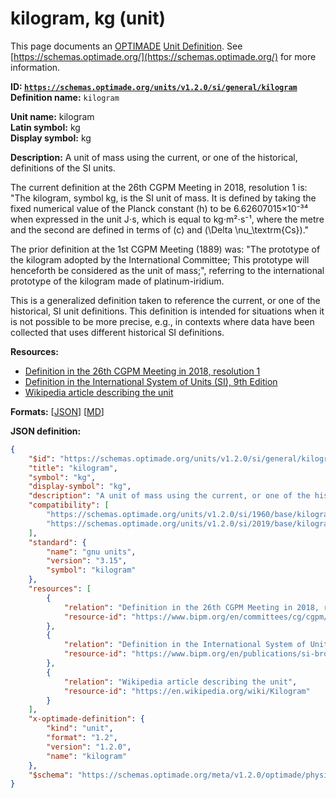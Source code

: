 # kilogram, kg (unit)
This page documents an [OPTIMADE](https://www.optimade.org/) [Unit Definition](https://schemas.optimade.org/#definitions). See [https://schemas.optimade.org/](https://schemas.optimade.org/) for more information.

**ID: [`https://schemas.optimade.org/units/v1.2.0/si/general/kilogram`](https://schemas.optimade.org/units/v1.2.0/si/general/kilogram)**  
**Definition name:** `kilogram`

**Unit name:** kilogram  
**Latin symbol:** kg  
**Display symbol:** kg  
  
**Description:** A unit of mass using the current, or one of the historical, definitions of the SI units.

The current definition at the 26th CGPM Meeting in 2018, resolution 1 is: "The kilogram, symbol kg, is the SI unit of mass. It is defined by taking the fixed numerical value of the Planck constant \(h\) to be 6.62607015×10⁻³⁴ when expressed in the unit J⋅s, which is equal to kg⋅m²⋅s⁻¹, where the metre and the second are defined in terms of \(c\) and \(\Delta \nu_\textrm{Cs}\)."

The prior definition at the 1st CGPM Meeting (1889) was: "The prototype of the kilogram adopted by the International Committee; This prototype will henceforth be considered as the unit of mass;", referring to the international prototype of the kilogram made of platinum-iridium.

This is a generalized definition taken to reference the current, or one of the historical, SI unit definitions.
This definition is intended for situations when it is not possible to be more precise, e.g., in contexts where data have been collected that uses different historical SI definitions.

**Resources:**

- [Definition in the 26th CGPM Meeting in 2018, resolution 1](https://www.bipm.org/en/committees/cg/cgpm/26-2018/resolution-1)
- [Definition in the International System of Units (SI), 9th Edition](https://www.bipm.org/en/publications/si-brochure)
- [Wikipedia article describing the unit](https://en.wikipedia.org/wiki/Kilogram)


**Formats:** [[JSON](kilogram.json)] [[MD](kilogram.md)]

**JSON definition:**

``` json
{
    "$id": "https://schemas.optimade.org/units/v1.2.0/si/general/kilogram",
    "title": "kilogram",
    "symbol": "kg",
    "display-symbol": "kg",
    "description": "A unit of mass using the current, or one of the historical, definitions of the SI units.\n\nThe current definition at the 26th CGPM Meeting in 2018, resolution 1 is: \"The kilogram, symbol kg, is the SI unit of mass. It is defined by taking the fixed numerical value of the Planck constant \\(h\\) to be 6.62607015\u00d710\u207b\u00b3\u2074 when expressed in the unit J\u22c5s, which is equal to kg\u22c5m\u00b2\u22c5s\u207b\u00b9, where the metre and the second are defined in terms of \\(c\\) and \\(\\Delta \\nu_\\textrm{Cs}\\).\"\n\nThe prior definition at the 1st CGPM Meeting (1889) was: \"The prototype of the kilogram adopted by the International Committee; This prototype will henceforth be considered as the unit of mass;\", referring to the international prototype of the kilogram made of platinum-iridium.\n\nThis is a generalized definition taken to reference the current, or one of the historical, SI unit definitions.\nThis definition is intended for situations when it is not possible to be more precise, e.g., in contexts where data have been collected that uses different historical SI definitions.",
    "compatibility": [
        "https://schemas.optimade.org/units/v1.2.0/si/1960/base/kilogram",
        "https://schemas.optimade.org/units/v1.2.0/si/2019/base/kilogram"
    ],
    "standard": {
        "name": "gnu units",
        "version": "3.15",
        "symbol": "kilogram"
    },
    "resources": [
        {
            "relation": "Definition in the 26th CGPM Meeting in 2018, resolution 1",
            "resource-id": "https://www.bipm.org/en/committees/cg/cgpm/26-2018/resolution-1"
        },
        {
            "relation": "Definition in the International System of Units (SI), 9th Edition",
            "resource-id": "https://www.bipm.org/en/publications/si-brochure"
        },
        {
            "relation": "Wikipedia article describing the unit",
            "resource-id": "https://en.wikipedia.org/wiki/Kilogram"
        }
    ],
    "x-optimade-definition": {
        "kind": "unit",
        "format": "1.2",
        "version": "1.2.0",
        "name": "kilogram"
    },
    "$schema": "https://schemas.optimade.org/meta/v1.2.0/optimade/physical_unit_definition.md"
}
```